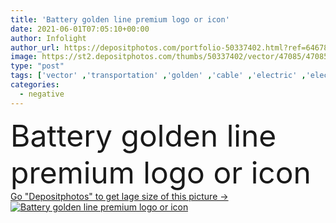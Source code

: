 ```yaml
---
title: 'Battery golden line premium logo or icon'
date: 2021-06-01T07:05:10+00:00
author: Infolight
author_url: https://depositphotos.com/portfolio-50337402.html?ref=64678756
image: https://st2.depositphotos.com/thumbs/50337402/vector/47085/470854198/api_thumb_450.jpg?forcejpeg=true
type: "post"
tags: ['vector' ,'transportation' ,'golden' ,'cable' ,'electric' ,'electricity' ,'power' ,'line' ,'car' ,'icon' ,'electronics' ,'poles' ,'royal' ,'negative' ,'positive' ,'battery' ,'logo' ,'source' ,'miscellaneous' ,'eps' ,'premium' ,'tools and utensils' ]
categories: 
  - negative
---
```

<div aling="center">
            <font size="60"> Battery golden line premium logo or icon</font>   
</div>
<div>
    <a href='https://st2.depositphotos.com/thumbs/50337402/vector/47085/470854198/api_thumb_450.jpg?forcejpeg=true?ref=64678756' target=_blank > Go "Depositphotos" to get lage size of this picture ->
        <img href='https://st2.depositphotos.com/thumbs/50337402/vector/47085/470854198/api_thumb_450.jpg?forcejpeg=true?ref=64678756' src='https://st2.depositphotos.com/50337402/47085/v/950/depositphotos_470854198-stock-illustration-battery-golden-line-premium-logo.jpg?forcejpeg=true' alt='Battery golden line premium logo or icon' >
    </a>
</div>
